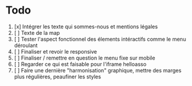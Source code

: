 # Todo

1. [x] Intégrer les texte qui sommes-nous et mentions légales
2. [ ] Texte de la map
3. [ ] Tester l'aspect fonctionnel des élements intéractifs comme le menu déroulant
4. [ ] Finaliser et revoir le responsive
5. [ ] Finaliser / remettre en question le menu fixe sur mobile
6. [ ] Regarder ce qui est faisable pour l'iframe helloasso
7. [ ] Faire une dernière "harmonisation" graphique, mettre des marges plus régulières, peaufiner les styles
